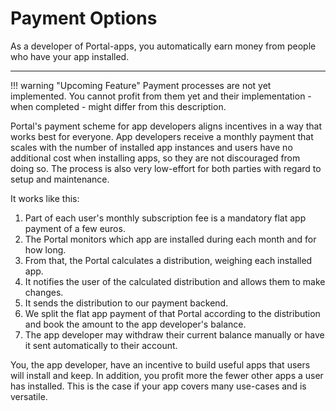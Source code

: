 # Payment Options

As a developer of Portal-apps, you automatically earn money from people who have your app installed.

---

!!! warning "Upcoming Feature"
    Payment processes are not yet implemented.
    You cannot profit from them yet and their implementation - when completed - might differ from this description. 

Portal's payment scheme for app developers aligns incentives in a way that works best for everyone.
App developers receive a monthly payment that scales with the number of installed app instances
and users have no additional cost when installing apps, so they are not discouraged from doing so.
The process is also very low-effort for both parties with regard to setup and maintenance.

It works like this:

1. Part of each user's monthly subscription fee is a mandatory flat app payment of a few euros.
2. The Portal monitors which app are installed during each month and for how long.
3. From that, the Portal calculates a distribution, weighing each installed app.
4. It notifies the user of the calculated distribution and allows them to make changes.
5. It sends the distribution to our payment backend.
6. We split the flat app payment of that Portal according to the distribution and book the amount to the app developer's balance.
7. The app developer may withdraw their current balance manually or have it sent automatically to their account.

You, the app developer, have an incentive to build useful apps that users will install and keep.
In addition, you profit more the fewer other apps a user has installed. 
This is the case if your app covers many use-cases and is versatile.
